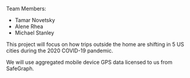 Team Members:
- Tamar Novetsky
- Alene Rhea
- Michael Stanley

This project will focus on how trips outside the home are shifting in 5 US cities during the 2020 COVID-19 pandemic.

We will use aggregated mobile device GPS data licensed to us from SafeGraph.
